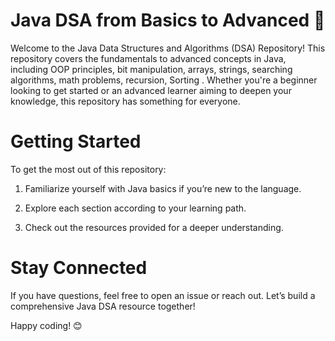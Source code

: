# Java DSA from Basics to Advanced 🚀



Welcome to the Java Data Structures and Algorithms (DSA) Repository! This repository covers the fundamentals to advanced concepts in Java, including OOP principles, bit manipulation, arrays, strings, searching algorithms, math problems, recursion, Sorting . Whether you're a beginner looking to get started or an advanced learner aiming to deepen your knowledge, this repository has something for everyone.

# Getting Started

To get the most out of this repository:

1. Familiarize yourself with Java basics if you’re new to the language.

2. Explore each section according to your learning path.

3. Check out the resources provided for a deeper understanding.

# Stay Connected

If you have questions, feel free to open an issue or reach out. Let’s build a comprehensive Java DSA resource together!

Happy coding! 😊
